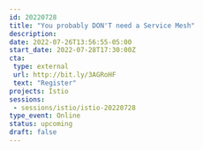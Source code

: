 ```yaml
---
id: 20220728
title: "You probably DON'T need a Service Mesh"
description: 
date: 2022-07-26T13:56:55-05:00
start_date: 2022-07-28T17:30:00Z
cta: 
 type: external
 url: http://bit.ly/3AGRoHF
 text: "Register"
projects: Istio
sessions: 
 - sessions/istio/istio-20220728
type_event: Online
status: upcoming
draft: false
---
```




